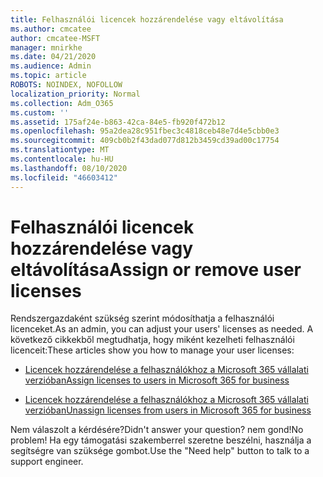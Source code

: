 ```yaml
---
title: Felhasználói licencek hozzárendelése vagy eltávolítása
ms.author: cmcatee
author: cmcatee-MSFT
manager: mnirkhe
ms.date: 04/21/2020
ms.audience: Admin
ms.topic: article
ROBOTS: NOINDEX, NOFOLLOW
localization_priority: Normal
ms.collection: Adm_O365
ms.custom: ''
ms.assetid: 175af24e-b863-42ca-84e5-fb920f472b12
ms.openlocfilehash: 95a2dea28c951fbec3c4818ceb48e7d4e5cbb0e3
ms.sourcegitcommit: 409cb0b2f43dad077d812b3459cd39ad00c17754
ms.translationtype: MT
ms.contentlocale: hu-HU
ms.lasthandoff: 08/10/2020
ms.locfileid: "46603412"
---
```

# <a name="assign-or-remove-user-licenses"></a><span data-ttu-id="cad4b-102">Felhasználói licencek hozzárendelése vagy eltávolítása</span><span class="sxs-lookup"><span data-stu-id="cad4b-102">Assign or remove user licenses</span></span>

<span data-ttu-id="cad4b-103">Rendszergazdaként szükség szerint módosíthatja a felhasználói licenceket.</span><span class="sxs-lookup"><span data-stu-id="cad4b-103">As an admin, you can adjust your users' licenses as needed.</span></span> <span data-ttu-id="cad4b-104">A következő cikkekből megtudhatja, hogy miként kezelheti felhasználói licenceit:</span><span class="sxs-lookup"><span data-stu-id="cad4b-104">These articles show you how to manage your user licenses:</span></span>
  
- [<span data-ttu-id="cad4b-105">Licencek hozzárendelése a felhasználókhoz a Microsoft 365 vállalati verzióban</span><span class="sxs-lookup"><span data-stu-id="cad4b-105">Assign licenses to users in Microsoft 365 for business</span></span>](https://docs.microsoft.com/azure/active-directory/fundamentals/license-users-groups?context=azure/active-directory/users-groups-roles/context/ugr-context)

- [<span data-ttu-id="cad4b-106">Licencek hozzárendelése a felhasználókhoz a Microsoft 365 vállalati verzióban</span><span class="sxs-lookup"><span data-stu-id="cad4b-106">Unassign licenses from users in Microsoft 365 for business</span></span>](https://docs.microsoft.com/azure/active-directory/fundamentals/license-users-groups?context=azure/active-directory/users-groups-roles/context/ugr-context#remove-a-license)

<span data-ttu-id="cad4b-107">Nem válaszolt a kérdésére?</span><span class="sxs-lookup"><span data-stu-id="cad4b-107">Didn't answer your question?</span></span> <span data-ttu-id="cad4b-108">nem gond!</span><span class="sxs-lookup"><span data-stu-id="cad4b-108">No problem!</span></span> <span data-ttu-id="cad4b-109">Ha egy támogatási szakemberrel szeretne beszélni, használja a segítségre van szüksége gombot.</span><span class="sxs-lookup"><span data-stu-id="cad4b-109">Use the "Need help" button to talk to a support engineer.</span></span>